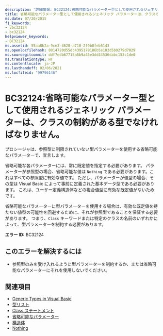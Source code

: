 ```yaml
---
description: '詳細情報: BC32124:省略可能なパラメーター型として使用されるジェネリック パラメーターは、クラスの制約がある型でなければなりません。'
title: 省略可能なパラメーター型として使用されるジェネリック パラメーターは、クラスの制約がある型でなければなりません。
ms.date: 07/20/2015
f1_keywords:
- vbc32124
- bc32124
helpviewer_keywords:
- BC32124
ms.assetid: 55aa8b2a-9ce3-4620-a710-2f9b0feb6143
ms.openlocfilehash: 0014720d55dc4395178186b5e183d5b0279d7029
ms.sourcegitcommit: ddf7edb67715a5b9a45e3dd44536dabc153c1de0
ms.translationtype: HT
ms.contentlocale: ja-JP
ms.lasthandoff: 02/06/2021
ms.locfileid: "99796146"
---
```

# <a name="bc32124-generic-parameters-used-as-optional-parameter-types-must-be-class-constrained"></a>BC32124:省略可能なパラメーター型として使用されるジェネリック パラメーターは、クラスの制約がある型でなければなりません。

プロシージャは、参照型に制限されていない型パラメーターを使用する省略可能なパラメーターで、宣言します。

 省略可能な各パラメーターには、常に既定値を指定する必要があります。 パラメーターが参照型の場合、省略可能な値は `Nothing` である必要があります。これはすべての参照型に有効な値です。 ただし、パラメーターが値型の場合、その型は Visual Basic によって事前に定義された基本データ型である必要があります。 これは、ユーザー定義構造体などの複合値型に有効な既定値がないためです。

 省略可能なパラメーターに型パラメーターを使用する場合は、有効な既定値を持たない値型の可能性を回避するために、それが参照型であることを保証する必要があります。 つまり、`Class` キーワードまたは特定のクラスの名前のいずれかによって、型パラメーターを制約する必要があります。

 **エラー ID:** BC32124

## <a name="to-correct-this-error"></a>このエラーを解決するには

- 参照型のみを受け入れるように型パラメーターを制約するか、または省略可能なパラメーターにそれを使用しないでください。

## <a name="see-also"></a>関連項目

- [Generic Types in Visual Basic](../../programming-guide/language-features/data-types/generic-types.md)
- [型リスト](../statements/type-list.md)
- [Class ステートメント](../statements/class-statement.md)
- [省略可能なパラメーター](../../programming-guide/language-features/procedures/optional-parameters.md)
- [構造体](../../programming-guide/language-features/data-types/structures.md)
- [Nothing](../nothing.md)
